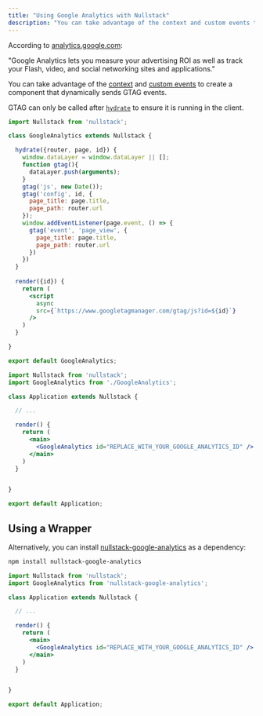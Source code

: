 ```yaml
---
title: "Using Google Analytics with Nullstack"
description: "You can take advantage of the context and custom events to create a component that dynamically sends GTAG events."
---
```


According to [analytics.google.com](https://analytics.google.com):

"Google Analytics lets you measure your advertising ROI as well as track your Flash, video, and social networking sites and applications."

You can take advantage of the [context](/context) and [custom events](/context-page) to create a component that dynamically sends GTAG events.

GTAG can only be called after [`hydrate`](/full-stack-lifecycle) to ensure it is running in the client.

```jsx
import Nullstack from 'nullstack';

class GoogleAnalytics extends Nullstack {

  hydrate({router, page, id}) {
    window.dataLayer = window.dataLayer || [];
    function gtag(){
      dataLayer.push(arguments);
    }
    gtag('js', new Date());
    gtag('config', id, {
      page_title: page.title,
      page_path: router.url
    });
    window.addEventListener(page.event, () => {
      gtag('event', 'page_view', {
        page_title: page.title,
        page_path: router.url
      })
    })
  }
  
  render({id}) {
    return (
      <script 
        async
        src={`https://www.googletagmanager.com/gtag/js?id=${id}`}
      />
    )
  }

}

export default GoogleAnalytics;
```

```jsx
import Nullstack from 'nullstack';
import GoogleAnalytics from './GoogleAnalytics';

class Application extends Nullstack {

  // ...

  render() {
    return (
      <main>
        <GoogleAnalytics id="REPLACE_WITH_YOUR_GOOGLE_ANALYTICS_ID" />
      </main>
    )
  }


}

export default Application;
```

## Using a Wrapper

Alternatively, you can install [nullstack-google-analytics](https://github.com/Mortaro/nullstack-google-analytics) as a dependency:

```sh
npm install nullstack-google-analytics
```

```jsx
import Nullstack from 'nullstack';
import GoogleAnalytics from 'nullstack-google-analytics';

class Application extends Nullstack {

  // ...

  render() {
    return (
      <main>
        <GoogleAnalytics id="REPLACE_WITH_YOUR_GOOGLE_ANALYTICS_ID" />
      </main>
    )
  }


}

export default Application;
```
